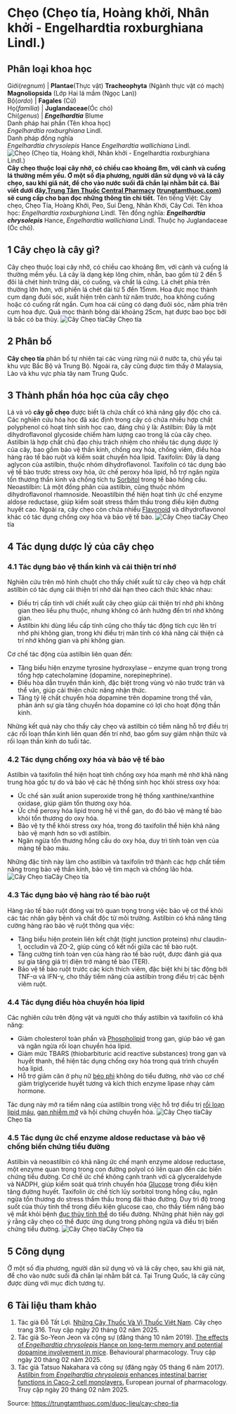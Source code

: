 # Chẹo (Chẹo tía, Hoàng khởi, Nhân khởi - Engelhardtia roxburghiana Lindl.)

Phân loại khoa học  
---  
Giới(_regnum_) |  **Plantae**(Thực vật) **Tracheophyta** (Ngành thực vật có mạch) **Magnoliopsida** (Lớp Hai lá mầm (Ngọc Lan))  
Bộ(_ordo_) | **Fagales** (Cử)  
Họ(_familia_) | **Juglandaceae**(Óc chó)  
Chi(_genus_) | _**Engelhardtia**_ Blume  
Danh pháp hai phần (Tên khoa học)  
_Engelhardtia roxburghiana_ Lindl.  
Danh pháp đồng nghĩa  
_Engelhardtia chrysolepis_ Hance _Engelhardtia wallichiana_ Lindl.  
![Chẹo \(Chẹo tía, Hoàng khởi, Nhân khởi - Engelhardtia roxburghiana Lindl.\)](https://trungtamthuoc.com/images/others/cay-cheo-tia-1-0855.jpg)
**Cây chẹo thuộc loại cây nhỡ, có chiều cao khoảng 8m, với cành và cuống lá thường mềm yếu. Ở một số địa phương, người dân sử dụng vỏ và lá cây chẹo, sau khi giã nát, để cho vào nước suối đã chắn lại nhằm bắt cá. Bài viết dưới đây,[Trung Tâm Thuốc Central Pharmacy](https://trungtamthuoc.com/ "Trung Tâm Thuốc Central Pharmacy") ([trungtamthuoc.com](https://trungtamthuoc.com/ "trungtamthuoc.com")) sẽ cung cấp cho bạn đọc những thông tin chi tiết.**
Tên tiếng Việt: Cây chẹo, Chẹo Tía, Hoàng Khởi, Peo, Sui Deng, Nhân Khởi, Cây Cơi.
Tên khoa học: _Engelhardtia roxburghiana_ Lindl.
Tên đồng nghĩa: **_Engelhardtia chrysolepis_** Hance, _Engelhardtia wallichiana_ Lindl.
Thuộc họ Juglandaceae (Óc chó).
##  1 Cây chẹo là cây gì?
Cây chẹo thuộc loại cây nhỡ, có chiều cao khoảng 8m, với cành và cuống lá thường mềm yếu. Lá cây là dạng kép lông chim, nhẵn, bao gồm từ 2 đến 5 đôi lá chét hình trứng dài, có cuống, và chất lá cứng. Lá chét phía trên thường lớn hơn, với phiến lá chét dài từ 5 đến 15mm. Hoa đực mọc thành cụm dạng đuôi sóc, xuất hiện trên cành từ năm trước, hoa không cuống hoặc có cuống rất ngắn. Cụm hoa cái cũng có dạng đuôi sóc, nằm phía trên cụm hoa đực. Quả mọc thành bông dài khoảng 25cm, hạt được bao bọc bởi lá bắc có ba thùy.
![Cây Chẹo tía](https://trungtamthuoc.com/images/item/Cay-cheo-tia-2.jpg)Cây Chẹo tía
##  2 Phân bố
**Cây chẹo tía** phân bố tự nhiên tại các vùng rừng núi ở nước ta, chủ yếu tại khu vực Bắc Bộ và Trung Bộ. Ngoài ra, cây cũng được tìm thấy ở Malaysia, Lào và khu vực phía tây nam Trung Quốc.
##  3 Thành phần hóa học của cây chẹo
Lá và vỏ **cây gỗ chẹo** được biết là chứa chất có khả năng gây độc cho cá.
Các nghiên cứu hóa học đã xác định trong cây có chứa nhiều hợp chất polyphenol có hoạt tính sinh học cao, đáng chú ý là:
Astilbin: Đây là một dihydroflavonol glycoside chiếm hàm lượng cao trong lá của cây chẹo. Astilbin là hợp chất chủ đạo chịu trách nhiệm cho nhiều tác dụng dược lý của cây, bao gồm bảo vệ thần kinh, chống oxy hóa, chống viêm, điều hòa hàng rào tế bào ruột và kiểm soát chuyển hóa lipid.
Taxifolin: Đây là dạng aglycon của astilbin, thuộc nhóm dihydroflavonol. Taxifolin có tác dụng bảo vệ tế bào trước stress oxy hóa, ức chế peroxy hóa lipid, hỗ trợ ngăn ngừa tổn thương thần kinh và chống tích tụ [Sorbitol](https://trungtamthuoc.com/hoat-chat/sorbitol "Sorbitol") trong tế bào hồng cầu.
Neoastilbin: Là một đồng phân của astilbin, cũng thuộc nhóm dihydroflavonol rhamnoside. Neoastilbin thể hiện hoạt tính ức chế enzyme aldose reductase, giúp kiểm soát stress thẩm thấu trong điều kiện đường huyết cao.
Ngoài ra, cây chẹo còn chứa nhiều [Flavonoid](https://trungtamthuoc.com/hoat-chat/flavonoid "Flavonoid") và dihydroflavonol khác có tác dụng chống oxy hóa và bảo vệ tế bào.
![Cây Chẹo tía](https://trungtamthuoc.com/images/item/Cay-cheo-tia-3.jpg)Cây Chẹo tía
##  4 Tác dụng dược lý của cây chẹo
### 4.1 Tác dụng bảo vệ thần kinh và cải thiện trí nhớ
Nghiên cứu trên mô hình chuột cho thấy chiết xuất từ cây chẹo và hợp chất astilbin có tác dụng cải thiện trí nhớ dài hạn theo cách thức khác nhau:
  * Điều trị cấp tính với chiết xuất cây chẹo giúp cải thiện trí nhớ phi không gian theo liều phụ thuộc, nhưng không có ảnh hưởng đến trí nhớ không gian.
  * Astilbin khi dùng liều cấp tính cũng cho thấy tác động tích cực lên trí nhớ phi không gian, trong khi điều trị mãn tính có khả năng cải thiện cả trí nhớ không gian và phi không gian.


Cơ chế tác động của astilbin liên quan đến:
  * Tăng biểu hiện enzyme tyrosine hydroxylase – enzyme quan trọng trong tổng hợp catecholamine (dopamine, norepinephrine).
  * Điều hòa dẫn truyền thần kinh, đặc biệt trong vùng vỏ não trước trán và thể vân, giúp cải thiện chức năng nhận thức.
  * Tăng tỷ lệ chất chuyển hóa dopamine trên dopamine trong thể vân, phản ánh sự gia tăng chuyển hóa dopamine có lợi cho hoạt động thần kinh.


Những kết quả này cho thấy cây chẹo và astilbin có tiềm năng hỗ trợ điều trị các rối loạn thần kinh liên quan đến trí nhớ, bao gồm suy giảm nhận thức và rối loạn thần kinh do tuổi tác.
### 4.2 Tác dụng chống oxy hóa và bảo vệ tế bào
Astilbin và taxifolin thể hiện hoạt tính chống oxy hóa mạnh mẽ nhờ khả năng trung hòa gốc tự do và bảo vệ các hệ thống sinh học khỏi stress oxy hóa:
  * Ức chế sản xuất anion superoxide trong hệ thống xanthine/xanthine oxidase, giúp giảm tổn thương oxy hóa.
  * Ức chế peroxy hóa lipid trong hệ vi thể gan, do đó bảo vệ màng tế bào khỏi tổn thương do oxy hóa.
  * Bảo vệ ty thể khỏi stress oxy hóa, trong đó taxifolin thể hiện khả năng bảo vệ mạnh hơn so với astilbin.
  * Ngăn ngừa tổn thương hồng cầu do oxy hóa, duy trì tính toàn vẹn của màng tế bào máu.


Những đặc tính này làm cho astilbin và taxifolin trở thành các hợp chất tiềm năng trong bảo vệ thần kinh, bảo vệ tim mạch và chống lão hóa.
![Cây Chẹo tía](https://trungtamthuoc.com/images/item/Cay-cheo-tia-4.jpg)Cây Chẹo tía
### 4.3 Tác dụng bảo vệ hàng rào tế bào ruột
Hàng rào tế bào ruột đóng vai trò quan trọng trong việc bảo vệ cơ thể khỏi các tác nhân gây bệnh và chất độc từ môi trường. Astilbin có khả năng tăng cường hàng rào bảo vệ ruột thông qua việc:
  * Tăng biểu hiện protein liên kết chặt (tight junction proteins) như claudin-1, occludin và ZO-2, giúp củng cố kết nối giữa các tế bào ruột.
  * Tăng cường tính toàn vẹn của hàng rào tế bào ruột, được đánh giá qua sự gia tăng giá trị điện trở màng tế bào (TER).
  * Bảo vệ tế bào ruột trước các kích thích viêm, đặc biệt khi bị tác động bởi TNF-α và IFN-γ, cho thấy tiềm năng của astilbin trong điều trị các bệnh viêm ruột.


### 4.4 Tác dụng điều hòa chuyển hóa lipid
Các nghiên cứu trên động vật và người cho thấy astilbin và taxifolin có khả năng:
  * Giảm cholesterol toàn phần và [Phospholipid](https://trungtamthuoc.com/hoat-chat/phospholipid "Phospholipid") trong gan, giúp bảo vệ gan và ngăn ngừa rối loạn chuyển hóa lipid.
  * Giảm mức TBARS (thiobarbituric acid reactive substances) trong gan và huyết thanh, thể hiện tác dụng chống oxy hóa trong quá trình chuyển hóa lipid.
  * Hỗ trợ giảm cân ở phụ nữ [béo phì](https://trungtamthuoc.com/bai-viet/benh-beo-phi "béo phì") không do tiểu đường, nhờ vào cơ chế giảm triglyceride huyết tương và kích thích enzyme lipase nhạy cảm hormone.


Tác dụng này mở ra tiềm năng của astilbin trong việc hỗ trợ điều trị [rối loạn lipid máu](https://trungtamthuoc.com/bai-viet/roi-loan-lipid-mau-dai-cuong-cac-thuoc-dieu-tri "rối loạn lipid máu"), [gan nhiễm mỡ](https://trungtamthuoc.com/bai-viet/trieu-chung-benh-gan-nhiem-mo "gan nhiễm mỡ") và hội chứng chuyển hóa.
![Cây Chẹo tía](https://trungtamthuoc.com/images/item/Cay-cheo-tia-5.jpg)Cây Chẹo tía
### 4.5 Tác dụng ức chế enzyme aldose reductase và bảo vệ chống biến chứng tiểu đường
Astilbin và neoastilbin có khả năng ức chế mạnh enzyme aldose reductase, một enzyme quan trọng trong con đường polyol có liên quan đến các biến chứng tiểu đường.
Cơ chế ức chế không cạnh tranh với cả glyceraldehyde và NADPH, giúp kiểm soát quá trình chuyển hóa [Glucose](https://trungtamthuoc.com/hoat-chat/glucose "Glucose") trong điều kiện tăng đường huyết.
Taxifolin ức chế tích lũy sorbitol trong hồng cầu, ngăn ngừa tổn thương do stress thẩm thấu trong đái tháo đường.
Duy trì độ trong suốt của thủy tinh thể trong điều kiện glucose cao, cho thấy tiềm năng bảo vệ mắt khỏi bệnh [đục thủy tinh thể](https://trungtamthuoc.com/bai-viet/benh-duc-thuy-tinh-the-nguoi-gia "đục thủy tinh thể") do tiểu đường.
Những phát hiện này gợi ý rằng cây chẹo có thể được ứng dụng trong phòng ngừa và điều trị biến chứng tiểu đường.
![Cây Chẹo tía](https://trungtamthuoc.com/images/item/Cay-cheo-tia-6.jpg)Cây Chẹo tía
##  5 Công dụng
Ở một số địa phương, người dân sử dụng vỏ và lá cây chẹo, sau khi giã nát, để cho vào nước suối đã chắn lại nhằm bắt cá. Tại Trung Quốc, lá cây cũng được dùng với mục đích tương tự.
##  6 Tài liệu tham khảo
  1. Tác giả Đỗ Tất Lợi. [Những Cây Thuốc Và Vị Thuốc Việt Nam](https://trungtamthuoc.com/duoc-lieu "Những Cây Thuốc Và Vị Thuốc Việt Nam"). Cây chẹo trang 316. Truy cập ngày 20 tháng 02 năm 2025.
  2. Tác giả So-Yeon Jeon và cộng sự (đăng tháng 10 năm 2019). [The effects of _Engelhardtia chrysolepis_ Hance on long-term memory and potential dopamine involvement in mice](https://doi.org/10.1097/fbp.0000000000000495). Behavioural pharmacology. Truy cập ngày 20 tháng 02 năm 2025.
  3. Tác giả Tatsuo Nakahara và công sự (đăng ngày 05 tháng 6 năm 2017).[ Astilbin from _Engelhardtia chrysolepis_ enhances intestinal barrier functions in Caco-2 cell monolayers.](https://doi.org/10.1016/j.ejphar.2017.03.041) European journal of pharmacology. Truy cập ngày 20 tháng 02 năm 2025.




Source: https://trungtamthuoc.com/duoc-lieu/cay-cheo-tia